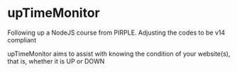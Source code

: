 # upTimeMonitor
Following up a NodeJS course from PIRPLE. Adjusting the codes to be v14 compliant

upTimeMonitor aims to assist with knowing the condition of your website(s), that is, whether it is UP or DOWN
